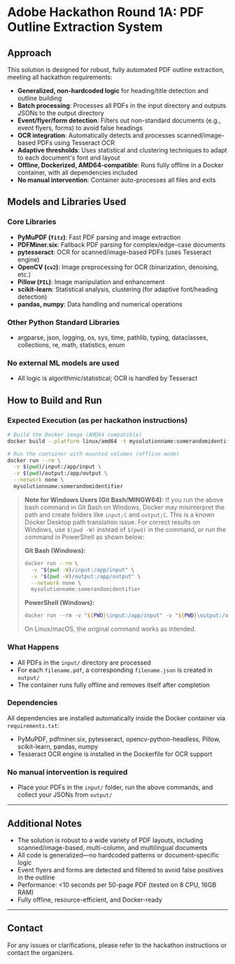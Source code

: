 # Adobe Hackathon Round 1A: PDF Outline Extraction System

## Approach

This solution is designed for robust, fully automated PDF outline extraction, meeting all hackathon requirements:

- **Generalized, non-hardcoded logic** for heading/title detection and outline building
- **Batch processing**: Processes all PDFs in the input directory and outputs JSONs to the output directory
- **Event/flyer/form detection**: Filters out non-standard documents (e.g., event flyers, forms) to avoid false headings
- **OCR integration**: Automatically detects and processes scanned/image-based PDFs using Tesseract OCR
- **Adaptive thresholds**: Uses statistical and clustering techniques to adapt to each document's font and layout
- **Offline, Dockerized, AMD64-compatible**: Runs fully offline in a Docker container, with all dependencies included
- **No manual intervention**: Container auto-processes all files and exits

## Models and Libraries Used

### Core Libraries

- **PyMuPDF (`fitz`)**: Fast PDF parsing and image extraction
- **PDFMiner.six**: Fallback PDF parsing for complex/edge-case documents
- **pytesseract**: OCR for scanned/image-based PDFs (uses Tesseract engine)
- **OpenCV (`cv2`)**: Image preprocessing for OCR (binarization, denoising, etc.)
- **Pillow (`PIL`)**: Image manipulation and enhancement
- **scikit-learn**: Statistical analysis, clustering (for adaptive font/heading detection)
- **pandas, numpy**: Data handling and numerical operations

### Other Python Standard Libraries

- argparse, json, logging, os, sys, time, pathlib, typing, dataclasses, collections, re, math, statistics, enum

### No external ML models are used

- All logic is algorithmic/statistical; OCR is handled by Tesseract

## How to Build and Run

### Expected Execution (as per hackathon instructions)

```bash
# Build the Docker image (AMD64 compatible)
docker build --platform linux/amd64 -t mysolutionname:somerandomidentifier .

# Run the container with mounted volumes (offline mode)
docker run --rm \
  -v $(pwd)/input:/app/input \
  -v $(pwd)/output:/app/output \
  --network none \
  mysolutionname:somerandomidentifier
```

> **Note for Windows Users (Git Bash/MINGW64):**
> If you run the above bash command in Git Bash on Windows, Docker may misinterpret the path and create folders like `input;C` and `output;C`. This is a known Docker Desktop path translation issue. For correct results on Windows, use `$(pwd -W)` instead of `$(pwd)` in the command, or run the command in PowerShell as shown below:
>
> **Git Bash (Windows):**
>
> ```bash
> docker run --rm \
>   -v "$(pwd -W)/input:/app/input" \
>   -v "$(pwd -W)/output:/app/output" \
>   --network none \
>   mysolutionname:somerandomidentifier
> ```
>
> **PowerShell (Windows):**
>
> ```powershell
> docker run --rm -v "${PWD}\input:/app/input" -v "${PWD}\output:/app/output" --network none mysolutionname:somerandomidentifier
> ```
>
> On Linux/macOS, the original command works as intended.

### What Happens

- All PDFs in the `input/` directory are processed
- For each `filename.pdf`, a corresponding `filename.json` is created in `output/`
- The container runs fully offline and removes itself after completion

### Dependencies

All dependencies are installed automatically inside the Docker container via `requirements.txt`:

- PyMuPDF, pdfminer.six, pytesseract, opencv-python-headless, Pillow, scikit-learn, pandas, numpy
- Tesseract OCR engine is installed in the Dockerfile for OCR support

### No manual intervention is required

- Place your PDFs in the `input/` folder, run the above commands, and collect your JSONs from `output/`

---

## Additional Notes

- The solution is robust to a wide variety of PDF layouts, including scanned/image-based, multi-column, and multilingual documents
- All code is generalized—no hardcoded patterns or document-specific logic
- Event flyers and forms are detected and filtered to avoid false positives in the outline
- Performance: <10 seconds per 50-page PDF (tested on 8 CPU, 16GB RAM)
- Fully offline, resource-efficient, and Docker-ready

---

## Contact

For any issues or clarifications, please refer to the hackathon instructions or contact the organizers.
